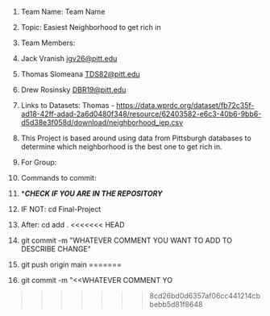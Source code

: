 1. Team Name: Team Name
2. Topic: Easiest Neighborhood to get rich in
3. Team Members:
4. Jack Vranish jgv26@pitt.edu
5. Thomas Slomeana TDS82@pitt.edu
6. Drew Rosinsky DBR19@pitt.edu
7. Links to Datasets:
Thomas - https://data.wprdc.org/dataset/fb72c35f-ad18-42ff-adad-2a6d0480f348/resource/62403582-e6c3-40b6-9bb6-d5d38e3f058d/download/neighborhood_iep.csv
8. This Project is based around using data from Pittsburgh databases to determine which neighborhood is the best one to get rich in.

9. For Group:
10. Commands to commit:
11. ****CHECK IF YOU ARE IN THE REPOSITORY***
12. IF NOT: cd Final-Project
13. After: cd add .
<<<<<<< HEAD
14. git commit -m "WHATEVER COMMENT YOU WANT TO ADD TO DESCRIBE CHANGE"
15. git push origin main
=======
14. git commit -m "<<WHATEVER COMMENT YO
>>>>>>> 8cd26bd0d6357af06cc441214cbbebb5d81f8648

